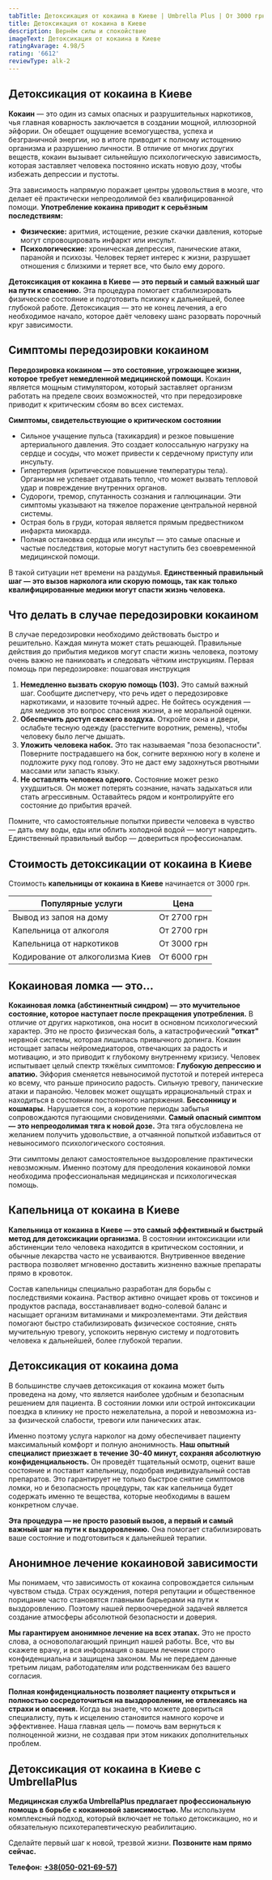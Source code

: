 ```yaml
---
tabTitle: Детоксикация от кокаина в Киеве | Umbrella Plus | От 3000 грн
title: Детоксикация от кокаина в Киеве
description: Вернём силы и спокойствие
imageText: Детоксикация от кокаина в Киеве
ratingAvarage: 4.98/5
rating: '6612'
reviewType: alk-2
---
```


## Детоксикация от кокаина в Киеве

**Кокаин** — это один из самых опасных и разрушительных наркотиков, чья главная коварность заключается в создании мощной, иллюзорной эйфории. Он обещает ощущение всемогущества, успеха и безграничной энергии, но в итоге приводит к полному истощению организма и разрушению личности. В отличие от многих других веществ, кокаин вызывает сильнейшую психологическую зависимость, которая заставляет человека постоянно искать новую дозу, чтобы избежать депрессии и пустоты.

Эта зависимость напрямую поражает центры удовольствия в мозге, что делает её практически непреодолимой без квалифицированной помощи. **Употребление кокаина приводит к серьёзным последствиям:**

* **Физические:** аритмия, истощение, резкие скачки давления, которые могут спровоцировать инфаркт или инсульт.
* **Психологические:** хроническая депрессия, панические атаки, паранойя и психозы. Человек теряет интерес к жизни, разрушает отношения с близкими и теряет все, что было ему дорого.

**Детоксикация от кокаина в Киеве — это первый и самый важный шаг на пути к спасению.** Эта процедура помогает стабилизировать физическое состояние и подготовить психику к дальнейшей, более глубокой работе. Детоксикация — это не конец лечения, а его необходимое начало, которое даёт человеку шанс разорвать порочный круг зависимости.

## Симптомы передозировки кокаином

**Передозировка кокаином — это состояние, угрожающее жизни, которое требует немедленной медицинской помощи.** Кокаин является мощным стимулятором, который заставляет организм работать на пределе своих возможностей, что при передозировке приводит к критическим сбоям во всех системах.

**Симптомы, свидетельствующие о критическом состоянии**

* Сильное учащение пульса (тахикардия) и резкое повышение артериального давления. Это создает колоссальную нагрузку на сердце и сосуды, что может привести к сердечному приступу или инсульту.
* Гипертермия (критическое повышение температуры тела). Организм не успевает отдавать тепло, что может вызвать тепловой удар и повреждение внутренних органов.
* Судороги, тремор, спутанность сознания и галлюцинации. Эти симптомы указывают на тяжелое поражение центральной нервной системы.
* Острая боль в груди, которая является прямым предвестником инфаркта миокарда.
* Полная остановка сердца или инсульт — это самые опасные и частые последствия, которые могут наступить без своевременной медицинской помощи.

В такой ситуации нет времени на раздумья. **Единственный правильный шаг — это вызов нарколога или скорую помощь, так как только квалифицированные медики могут спасти жизнь человека.**

## Что делать в случае передозировки кокаином

В случае передозировки необходимо действовать быстро и решительно. Каждая минута может стать решающей. Правильные действия до прибытия медиков могут спасти жизнь человека, поэтому очень важно не паниковать и следовать чётким инструкциям. Первая помощь при передозировке: пошаговая инструкция

1. **Немедленно вызвать скорую помощь (103).** Это самый важный шаг. Сообщите диспетчеру, что речь идет о передозировке наркотиками, и назовите точный адрес. Не бойтесь осуждения — для медиков это вопрос спасения жизни, а не моральной оценки.
2. **Обеспечить доступ свежего воздуха.** Откройте окна и двери, ослабьте тесную одежду (расстегните воротник, ремень), чтобы человеку было легче дышать.
3. **Уложить человека набок.** Это так называемая "поза безопасности". Поверните пострадавшего на бок, согните верхнюю ногу в колене и подложите руку под голову. Это не даст ему задохнуться рвотными массами или запасть языку.
4. **Не оставлять человека одного.** Состояние может резко ухудшиться. Он может потерять сознание, начать задыхаться или стать агрессивным. Оставайтесь рядом и контролируйте его состояние до прибытия врачей.

Помните, что самостоятельные попытки привести человека в чувство — дать ему воды, еды или облить холодной водой — могут навредить. Единственный правильный выбор — довериться профессионалам.

## Стоимость детоксикации от кокаина в Киеве

Стоимость **капельницы от кокаина в Киеве** начинается от 3000 грн.

| Популярные услуги               | Цена        |
| ------------------------------- | ----------- |
| Вывод из запоя на дому          | От 2700 грн |
| Капельница от алкоголя          | От 2700 грн |
| Капельница от наркотиков        | От 3000 грн |
| Кодирование от алкоголизма Киев | От 6000 грн |

## Кокаиновая ломка — это...

**Кокаиновая ломка (абстинентный синдром) — это мучительное состояние, которое наступает после прекращения употребления.** В отличие от других наркотиков, она носит в основном психологический характер. Это не просто физическая боль, а катастрофический **"откат"** нервной системы, которая лишилась привычного допинга. Кокаин истощает запасы нейромедиаторов, отвечающих за радость и мотивацию, и это приводит к глубокому внутреннему кризису. Человек испытывает целый спектр тяжёлых симптомов: **Глубокую депрессию и апатию.** Эйфория сменяется невыносимой пустотой и потерей интереса ко всему, что раньше приносило радость. Сильную тревогу, панические атаки и паранойю. Человек может ощущать иррациональный страх и находиться в состоянии постоянного напряжения. **Бессонницу и кошмары.** Нарушается сон, а короткие периоды забытья сопровождаются пугающими сновидениями. **Самый опасный симптом — это непреодолимая тяга к новой дозе.** Эта тяга обусловлена не желанием получить удовольствие, а отчаянной попыткой избавиться от невыносимого психологического состояния.

Эти симптомы делают самостоятельное выздоровление практически невозможным. Именно поэтому для преодоления кокаиновой ломки необходима профессиональная медицинская и психологическая помощь.

## Капельница от кокаина в Киеве

**Капельница от кокаина в Киеве — это самый эффективный и быстрый метод для детоксикации организма.** В состоянии интоксикации или абстиненции тело человека находится в критическом состоянии, и обычные лекарства часто не усваиваются. Внутривенное введение раствора позволяет мгновенно доставить жизненно важные препараты прямо в кровоток.

Состав капельницы специально разработан для борьбы с последствиями кокаина. Раствор активно очищает кровь от токсинов и продуктов распада, восстанавливает водно-солевой баланс и насыщает организм витаминами и микроэлементами. Эти действия помогают быстро стабилизировать физическое состояние, снять мучительную тревогу, успокоить нервную систему и подготовить человека к дальнейшей, более глубокой терапии.

## Детоксикация от кокаина дома

В большинстве случаев детоксикация от кокаина может быть проведена на дому, что является наиболее удобным и безопасным решением для пациента. В состоянии ломки или острой интоксикации поездка в клинику не просто нежелательна, а порой и невозможна из-за физической слабости, тревоги или панических атак.

Именно поэтому услуга нарколог на дому обеспечивает пациенту максимальный комфорт и полную анонимность. **Наш опытный специалист приезжает в течение 30-40 минут, сохраняя абсолютную конфиденциальность.** Он проведёт тщательный осмотр, оценит ваше состояние и поставит капельницу, подобрав индивидуальный состав препаратов. Это гарантирует не только быстрое снятие симптомов ломки, но и безопасность процедуры, так как капельница будет содержать именно те вещества, которые необходимы в вашем конкретном случае.

**Эта процедура — не просто разовый вызов, а первый и самый важный шаг на пути к выздоровлению.** Она помогает стабилизировать ваше состояние и подготовиться к дальнейшей терапии.

## Анонимное лечение кокаиновой зависимости

Мы понимаем, что зависимость от кокаина сопровождается сильным чувством стыда. Страх осуждения, потеря репутации и общественное порицание часто становятся главными барьерами на пути к выздоровлению. Поэтому нашей первоочередной задачей является создание атмосферы абсолютной безопасности и доверия.

**Мы гарантируем анонимное лечение на всех этапах.** Это не просто слова, а основополагающий принцип нашей работы. Все, что вы скажете врачу, и вся информация о вашем лечении строго конфиденциальна и защищена законом. Мы не передаем данные третьим лицам, работодателям или родственникам без вашего согласия.

**Полная конфиденциальность позволяет пациенту открыться и полностью сосредоточиться на выздоровлении, не отвлекаясь на страхи и опасения.** Когда вы знаете, что можете довериться специалисту, путь к исцелению становится намного короче и эффективнее. Наша главная цель — помочь вам вернуться к полноценной жизни, не создавая при этом никаких дополнительных проблем.

## Детоксикация от кокаина в Киеве с UmbrellaPlus

**Медицинская служба UmbrellaPlus предлагает профессиональную помощь в борьбе с кокаиновой зависимостью.** Мы используем комплексный подход, который включает не только детоксикацию, но и обязательную психотерапевтическую реабилитацию.

Сделайте первый шаг к новой, трезвой жизни. **Позвоните нам прямо сейчас.**

**Телефон:** **[+38(050-021-69-57)](tel:0500216957)**
